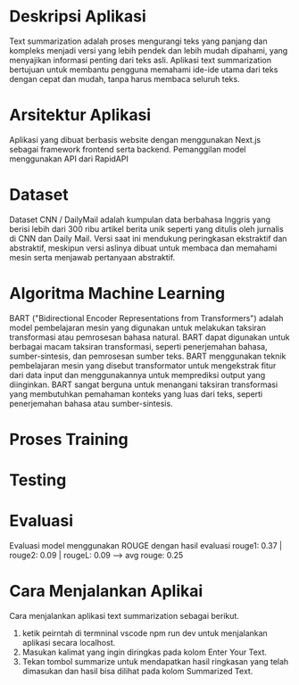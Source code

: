 # Deskripsi Aplikasi
Text summarization adalah proses mengurangi teks yang panjang dan kompleks menjadi versi yang lebih pendek dan lebih mudah dipahami, yang menyajikan informasi penting dari teks asli. Aplikasi text summarization bertujuan untuk membantu pengguna memahami ide-ide utama dari teks dengan cepat dan mudah, tanpa harus membaca seluruh teks.

# Arsitektur Aplikasi
Aplikasi yang dibuat berbasis website dengan menggunakan Next.js sebagai framework frontend serta backend. Pemanggilan model menggunakan API dari RapidAPI

# Dataset
Dataset CNN / DailyMail adalah kumpulan data berbahasa Inggris yang berisi lebih dari 300 ribu artikel berita unik seperti yang ditulis oleh jurnalis di CNN dan Daily Mail. Versi saat ini mendukung peringkasan ekstraktif dan abstraktif, meskipun versi aslinya dibuat untuk membaca dan memahami mesin serta menjawab pertanyaan abstraktif.

# Algoritma Machine Learning
BART ("Bidirectional Encoder Representations from Transformers") adalah model pembelajaran mesin yang digunakan untuk melakukan taksiran transformasi atau pemrosesan bahasa natural. BART dapat digunakan untuk berbagai macam taksiran transformasi, seperti penerjemahan bahasa, sumber-sintesis, dan pemrosesan sumber teks. BART menggunakan teknik pembelajaran mesin yang disebut transformator untuk mengekstrak fitur dari data input dan menggunakannya untuk memprediksi output yang diinginkan. BART sangat berguna untuk menangani taksiran transformasi yang membutuhkan pemahaman konteks yang luas dari teks, seperti penerjemahan bahasa atau sumber-sintesis.
  
# Proses Training

# Testing

# Evaluasi
Evaluasi model menggunakan ROUGE dengan hasil evaluasi
rouge1: 0.37 | rouge2: 0.09 | rougeL: 0.09 --> avg rouge: 0.25

# Cara Menjalankan Aplikai
 Cara menjalankan aplikasi text summarization sebagai berikut.
 1. ketik peirntah di termninal vscode npm run dev untuk menjalankan aplikasi secara localhost.
 2. Masukan kalimat yang ingin diringkas pada kolom Enter Your Text.
 3. Tekan tombol summarize untuk mendapatkan hasil ringkasan yang telah dimasukan dan hasil bisa dilihat pada kolom Summarized Text.
